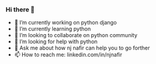 ### Hi there 👋

<!--
**njNafir/njNafir** is a ✨ _special_ ✨ repository because its `README.md` (this file) appears on your GitHub profile.

Here are some ideas to get you started:

- 🔭 I’m currently working on ...
- 🌱 I’m currently learning ...
- 👯 I’m looking to collaborate on ...
- 🤔 I’m looking for help with ...
- 💬 Ask me about ...
- 📫 How to reach me: ...
- 😄 Pronouns: ...
- ⚡ Fun fact: ...
-->

- 🔭 I’m currently working on python django
- 🌱 I’m currently learning python
- 👯 I’m looking to collaborate on python community
- 🤔 I’m looking for help with python
- 💬 Ask me about how nj nafir can help you to go forther
- 📫 How to reach me: linkedin.com/in/njnafir
